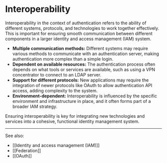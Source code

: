 
# Interoperability

Interoperability in the context of authentication refers to the ability of different systems, protocols, and technologies to work together effectively. This is important for ensuring smooth communication between different components in a larger identity and access management (IAM) system.

- **Multiple communication methods:** Different systems may require various methods to communicate with an authentication server, making authentication more complex than a simple login.
- **Dependent on available resources:** The authentication process often depends on what tools or services are available, such as using a VPN concentrator to connect to an LDAP server.
- **Support for different protocols:** New applications may require the integration of newer protocols like OAuth to allow authentication API access, adding complexity to the system.
- **Environment-dependent:** Interoperability is influenced by the specific environment and infrastructure in place, and it often forms part of a broader IAM strategy.

Ensuring interoperability is key for integrating new technologies and services into a cohesive, functional identity management system.

---

See also:

- [[Identity and access management (IAM)]]
- [[Federation]]
- [[OAuth]]